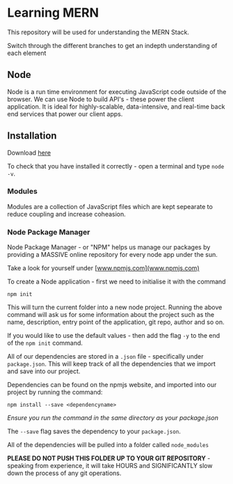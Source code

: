 # Learning MERN

This repository will be used for understanding the MERN Stack.

Switch through the different branches to get an indepth understanding of each element

## Node

Node is a run time environment for executing JavaScript code outside of the browser.
We can use Node to build API's - these power the client application.
It is ideal for highly-scalable, data-intensive, and real-time back end services that power our client apps.

## Installation

Download [here](https://nodejs.org/en/download/)

To check that you have installed it correctly - open a terminal and type `node -v`.

### Modules

Modules are a collection of JavaScript files which are kept sepearate to reduce coupling and increase coheasion.

### Node Package Manager

Node Package Manager - or "NPM" helps us manage our packages by providing a MASSIVE  online repository for every node app under the sun.

Take a look for yourself under [www.npmjs.com](www.npmjs.com)

To create a Node application - first we need to initialise it with the command

`npm init`

This will turn the current folder into a new node project.
Running the above command will ask us for some information about the project such as the name, description, entry point of the application, git repo, author and so on.

If you would like to use the default values - then add the flag `-y` to the end of the `npm init` command.

All of our dependencies are stored in a `.json` file - specifically under `package.json`.
This will keep track of all the dependencies that we import and save into our project.

Dependencies can be found on the npmjs website, and imported into our project by running the command:

`npm install --save <dependencyname>`

*Ensure you run the command in the same directory as your package.json*

The `--save` flag saves the dependency to your `package.json`.

All of the dependencies will be pulled into a folder called `node_modules`

**PLEASE DO NOT PUSH THIS FOLDER UP TO YOUR GIT REPOSITORY** - speaking from experience, it will take HOURS and SIGNIFICANTLY slow down the process of any git operations.
